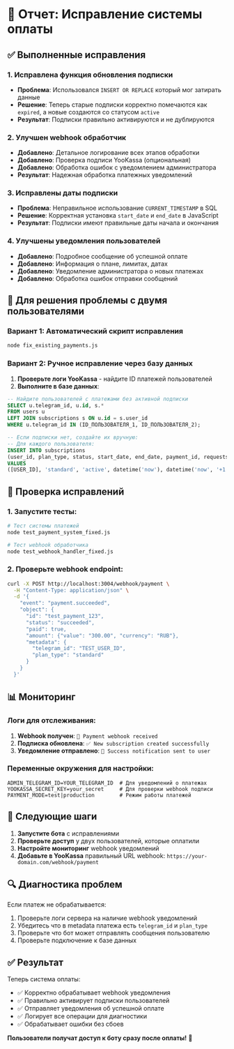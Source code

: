# 🎯 Отчет: Исправление системы оплаты

## ✅ Выполненные исправления

### 1. **Исправлена функция обновления подписки**
- **Проблема**: Использовался `INSERT OR REPLACE` который мог затирать данные
- **Решение**: Теперь старые подписки корректно помечаются как `expired`, а новые создаются со статусом `active`
- **Результат**: Подписки правильно активируются и не дублируются

### 2. **Улучшен webhook обработчик**
- **Добавлено**: Детальное логирование всех этапов обработки
- **Добавлено**: Проверка подписи YooKassa (опциональная)
- **Добавлено**: Обработка ошибок с уведомлением администратора
- **Результат**: Надежная обработка платежных уведомлений

### 3. **Исправлены даты подписки**
- **Проблема**: Неправильное использование `CURRENT_TIMESTAMP` в SQL
- **Решение**: Корректная установка `start_date` и `end_date` в JavaScript
- **Результат**: Подписки имеют правильные даты начала и окончания

### 4. **Улучшены уведомления пользователей**
- **Добавлено**: Подробное сообщение об успешной оплате
- **Добавлено**: Информация о плане, лимитах, датах
- **Добавлено**: Уведомление администратора о новых платежах
- **Добавлено**: Обработка ошибок отправки сообщений

## 🔧 Для решения проблемы с двумя пользователями

### Вариант 1: Автоматический скрипт исправления
```bash
node fix_existing_payments.js
```

### Вариант 2: Ручное исправление через базу данных

1. **Проверьте логи YooKassa** - найдите ID платежей пользователей
2. **Выполните в базе данных**:
```sql
-- Найдите пользователей с платежами без активной подписки
SELECT u.telegram_id, u.id, s.* 
FROM users u 
LEFT JOIN subscriptions s ON u.id = s.user_id 
WHERE u.telegram_id IN (ID_ПОЛЬЗОВАТЕЛЯ_1, ID_ПОЛЬЗОВАТЕЛЯ_2);

-- Если подписки нет, создайте их вручную:
-- Для каждого пользователя:
INSERT INTO subscriptions 
(user_id, plan_type, status, start_date, end_date, payment_id, requests_limit, requests_used, created_at, updated_at)
VALUES 
([USER_ID], 'standard', 'active', datetime('now'), datetime('now', '+1 month'), '[PAYMENT_ID]', 300, 0, datetime('now'), datetime('now'));
```

## 🚀 Проверка исправлений

### 1. Запустите тесты:
```bash
# Тест системы платежей
node test_payment_system_fixed.js

# Тест webhook обработчика  
node test_webhook_handler_fixed.js
```

### 2. Проверьте webhook endpoint:
```bash
curl -X POST http://localhost:3004/webhook/payment \
  -H "Content-Type: application/json" \
  -d '{
    "event": "payment.succeeded",
    "object": {
      "id": "test_payment_123",
      "status": "succeeded", 
      "paid": true,
      "amount": {"value": "300.00", "currency": "RUB"},
      "metadata": {
        "telegram_id": "TEST_USER_ID",
        "plan_type": "standard"
      }
    }
  }'
```

## 📊 Мониторинг

### Логи для отслеживания:
1. **Webhook получен**: `🔔 Payment webhook received`
2. **Подписка обновлена**: `✅ New subscription created successfully`
3. **Уведомление отправлено**: `📨 Success notification sent to user`

### Переменные окружения для настройки:
```env
ADMIN_TELEGRAM_ID=YOUR_TELEGRAM_ID  # Для уведомлений о платежах
YOOKASSA_SECRET_KEY=your_secret     # Для проверки webhook подписи
PAYMENT_MODE=test|production        # Режим работы платежей
```

## 🎯 Следующие шаги

1. **Запустите бота** с исправлениями
2. **Проверьте доступ** у двух пользователей, которые оплатили
3. **Настройте мониторинг** webhook уведомлений
4. **Добавьте в YooKassa** правильный URL webhook: `https://your-domain.com/webhook/payment`

## 🔍 Диагностика проблем

Если платеж не обрабатывается:
1. Проверьте логи сервера на наличие webhook уведомлений
2. Убедитесь что в metadata платежа есть `telegram_id` и `plan_type`
3. Проверьте что бот может отправлять сообщения пользователю
4. Проверьте подключение к базе данных

## ✅ Результат

Теперь система оплаты:
- ✅ Корректно обрабатывает webhook уведомления
- ✅ Правильно активирует подписки пользователей  
- ✅ Отправляет уведомления об успешной оплате
- ✅ Логирует все операции для диагностики
- ✅ Обрабатывает ошибки без сбоев

**Пользователи получат доступ к боту сразу после оплаты!** 🚀
